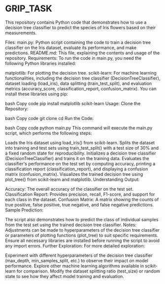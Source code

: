 # GRIP_TASK

This repository contains Python code that demonstrates how to use a decision tree classifier to predict the species of Iris flowers based on their measurements.

Files:
main.py: Python script containing the code to train a decision tree classifier on the Iris dataset, evaluate its performance, and make predictions.
README.md: This file, explaining the contents and usage of the repository.
Requirements:
To run the code in main.py, you need the following Python libraries installed:

matplotlib: For plotting the decision tree.
scikit-learn: For machine learning functionalities, including the decision tree classifier (DecisionTreeClassifier), dataset loading (load_iris), data splitting (train_test_split), and evaluation metrics (accuracy_score, classification_report, confusion_matrix).
You can install these libraries using pip:

bash
Copy code
pip install matplotlib scikit-learn
Usage:
Clone the Repository:

bash
Copy code
git clone <repository-url>
cd <repository-folder>
Run the Code:

bash
Copy code
python main.py
This command will execute the main.py script, which performs the following steps:

Loads the Iris dataset using load_iris() from scikit-learn.
Splits the dataset into training and test sets using train_test_split() with a test size of 30% and a fixed random state for reproducibility.
Initializes a decision tree classifier (DecisionTreeClassifier) and trains it on the training data.
Evaluates the classifier's performance on the test set by computing accuracy, printing a classification report (classification_report), and displaying a confusion matrix (confusion_matrix).
Visualizes the trained decision tree using plot_tree() from scikit-learn and matplotlib.
Understanding Output:

Accuracy: The overall accuracy of the classifier on the test set.
Classification Report: Provides precision, recall, F1-score, and support for each class in the dataset.
Confusion Matrix: A matrix showing the counts of true positive, false positive, true negative, and false negative predictions.
Sample Prediction:

The script also demonstrates how to predict the class of individual samples from the test set using the trained decision tree classifier.
Notes:
Adjustments can be made to hyperparameters of the decision tree classifier or parameters of plotting functions (plot_tree) to suit specific requirements.
Ensure all necessary libraries are installed before running the script to avoid any import errors.
Further Exploration:
For more detailed exploration:

Experiment with different hyperparameters of the decision tree classifier (max_depth, min_samples_split, etc.) to observe their impact on model performance.
Explore other machine learning algorithms available in scikit-learn for comparison.
Modify the dataset splitting ratio (test_size) or random state to see how they affect model training and evaluation.
